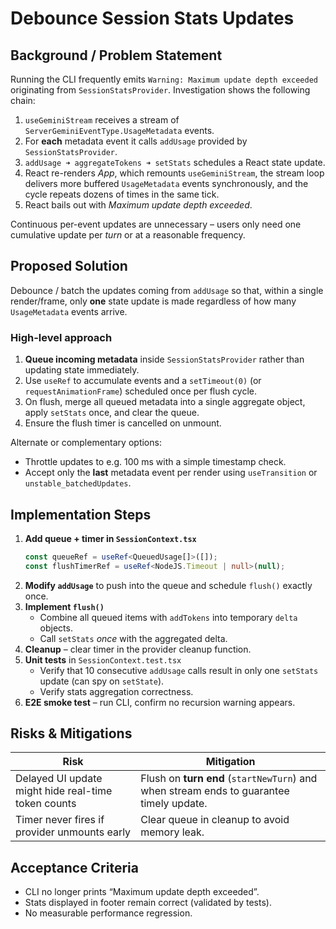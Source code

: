 # Debounce Session Stats Updates

## Background / Problem Statement

Running the CLI frequently emits `Warning: Maximum update depth exceeded` originating from `SessionStatsProvider`. Investigation shows the following chain:

1. `useGeminiStream` receives a stream of `ServerGeminiEventType.UsageMetadata` events.
2. For **each** metadata event it calls `addUsage` provided by `SessionStatsProvider`.
3. `addUsage ➜ aggregateTokens ➜ setStats` schedules a React state update.
4. React re-renders _App_, which remounts `useGeminiStream`, the stream loop delivers more buffered `UsageMetadata` events synchronously, and the cycle repeats dozens of times in the same tick.
5. React bails out with _Maximum update depth exceeded_.

Continuous per-event updates are unnecessary – users only need one cumulative update per _turn_ or at a reasonable frequency.

## Proposed Solution

Debounce / batch the updates coming from `addUsage` so that, within a single render/frame, only **one** state update is made regardless of how many `UsageMetadata` events arrive.

### High-level approach

1. **Queue incoming metadata** inside `SessionStatsProvider` rather than updating state immediately.
2. Use `useRef` to accumulate events and a `setTimeout(0)` (or `requestAnimationFrame`) scheduled once per flush cycle.
3. On flush, merge all queued metadata into a single aggregate object, apply `setStats` once, and clear the queue.
4. Ensure the flush timer is cancelled on unmount.

Alternate or complementary options:

- Throttle updates to e.g. 100 ms with a simple timestamp check.
- Accept only the **last** metadata event per render using `useTransition` or `unstable_batchedUpdates`.

## Implementation Steps

1. **Add queue + timer in `SessionContext.tsx`**
   ```ts
   const queueRef = useRef<QueuedUsage[]>([]);
   const flushTimerRef = useRef<NodeJS.Timeout | null>(null);
   ```
2. **Modify `addUsage`** to push into the queue and schedule `flush()` exactly once.
3. **Implement `flush()`**
   - Combine all queued items with `addTokens` into temporary `delta` objects.
   - Call `setStats` _once_ with the aggregated delta.
4. **Cleanup** – clear timer in the provider cleanup function.
5. **Unit tests** in `SessionContext.test.tsx`
   - Verify that 10 consecutive `addUsage` calls result in only one `setStats` update (can spy on `setState`).
   - Verify stats aggregation correctness.
6. **E2E smoke test** – run CLI, confirm no recursion warning appears.

## Risks & Mitigations

| Risk                                                | Mitigation                                                                              |
| --------------------------------------------------- | --------------------------------------------------------------------------------------- |
| Delayed UI update might hide real-time token counts | Flush on **turn end** (`startNewTurn`) and when stream ends to guarantee timely update. |
| Timer never fires if provider unmounts early        | Clear queue in cleanup to avoid memory leak.                                            |

## Acceptance Criteria

- CLI no longer prints “Maximum update depth exceeded”.
- Stats displayed in footer remain correct (validated by tests).
- No measurable performance regression.
